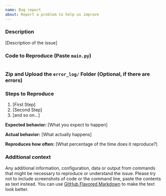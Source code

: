 ```yaml
---
name: Bug report
about: Report a problem to help us improve
---
```


<!--
Thanks for taking an interest in Google Maps Scraper!

Please note that Regrettably, due to my tight schedule, I am unable to dedicate time to maintaining my projects. I sincerely apologize for any inconvenience this may cause.
-->

### Description

[Description of the issue]

### Code to Reproduce (Paste `main.py`)

```python
```

### Zip and Upload the `error_log/` Folder (Optional, if there are errors)
### Steps to Reproduce

1. [First Step]
2. [Second Step]
3. [and so on...]

**Expected behavior:** [What you expect to happen]

**Actual behavior:** [What actually happens]

**Reproduces how often:** [What percentage of the time does it reproduce?]

### Additional context

Any additional information, configuration, data or output from commands that might be necessary to reproduce or understand the issue. Please try not to include screenshots of code or the command line, paste the contents as text instead. You can use [GitHub Flavored Markdown](https://help.github.com/en/articles/creating-and-highlighting-code-blocks) to make the text look better.
